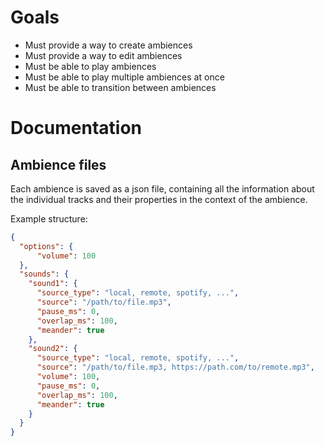 # Goals
- Must provide a way to create ambiences
- Must provide a way to edit ambiences
- Must be able to play ambiences
- Must be able to play multiple ambiences at once
- Must be able to transition between ambiences

# Documentation
## Ambience files
Each ambience is saved as a json file, containing all the information about the
individual tracks and their properties in the context of the ambience.

Example structure:
```json
{
  "options": {
      "volume": 100
  },
  "sounds": {
    "sound1": {
      "source_type": "local, remote, spotify, ...",
      "source": "/path/to/file.mp3",
      "pause_ms": 0,
      "overlap_ms": 100,
      "meander": true
    },
    "sound2": {
      "source_type": "local, remote, spotify, ...",
      "source": "/path/to/file.mp3, https://path.com/to/remote.mp3",
      "volume": 100,
      "pause_ms": 0,
      "overlap_ms": 100,
      "meander": true
    }
  }
}
```
